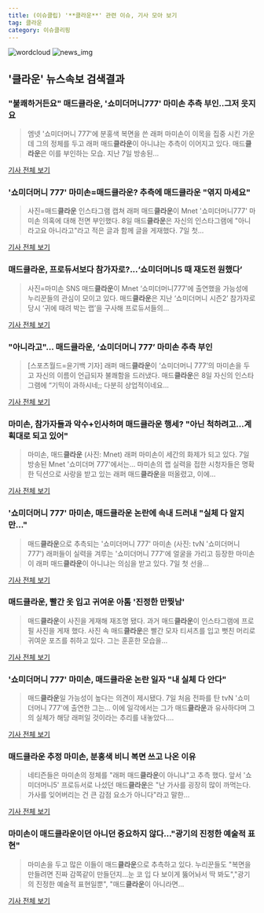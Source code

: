 ```yaml
---
title: (이슈클립) '**클라운**' 관련 이슈, 기사 모아 보기
tag: 클라운
category: 이슈클리핑
---
```

![wordcloud](https://s3.ap-northeast-2.amazonaws.com/lyrics101-wordcloud/2018-09-08-1536393540.png)
![news_img](https://user-images.githubusercontent.com/42597476/44507050-1206f400-a6e4-11e8-8d98-7ffbfebb353f.png)
## **'**클라운**'** 뉴스속보 검색결과
### "불쾌하거든요" 매드**클라운**, '쇼미더머니777' 마미손 추측 부인..그저 웃지요

>엠넷 '쇼미더머니 777'에 분홍색 복면을 쓴 래퍼 마미손이 이목을 집중 시킨 가운데 그의 정체를 두고 래퍼 매드**클라운**이 아니냐는 추측이 이어지고 있다. 매드**클라운**은 이를 부인하는 모습. 지난 7일 방송된...

<a href="http://www.osen.co.kr/article/G1110984932" target="_blank">기사 전체 보기</a>

### '쇼미더머니 777' 마미손=매드**클라운**? 추측에 매드**클라운** "엮지 마세요"

>사진=매드**클라운** 인스타그램 캡쳐 래퍼 매드**클라운**이 Mnet '쇼미더머니777' 마미손 의혹에 대해 전면 부인했다. 8일 매드**클라운**은 자신의 인스타그램에 "아니라고요 아니라고"라고 적은 글과 함께 글을 게재했다. 7일 첫...

<a href="http://news20.busan.com/controller/newsController.jsp?newsId=20180908000036" target="_blank">기사 전체 보기</a>

### 매드**클라운**, 프로듀서보다 참가자로?...‘쇼미더머니5 때 재도전 원했다’

>사진=마미손 SNS 매드**클라운**이 Mnet ‘쇼미더머니777’에 출연했을 가능성에 누리꾼들의 관심이 모이고 있다. 매드**클라운**은 지난 ‘쇼미더머니 시즌2’ 참가자로 당시 ‘귀에 때려 박는 랩’을 구사해 프로듀서들의...

<a href="http://www.gukjenews.com/news/articleView.html?idxno=988280" target="_blank">기사 전체 보기</a>

### "아니라고"… 매드**클라운**, ‘쇼미더머니 777’ 마미손 추측 부인

>[스포츠월드=윤기백 기자] 래퍼 매드**클라운**이 ‘쇼미더머니 777’의 마미손을 두고 자신의 이름이 언급되자 불쾌함을 드러냈다. 매드**클라운**은 8일 자신의 인스타그램에 “기믹이 과하시네;; 다분히 상업적이네요...

<a href="http://www.sportsworldi.com/content/html/2018/09/08/20180908632257.html" target="_blank">기사 전체 보기</a>

### 마미손, 참가자들과 악수+인사하며 매드**클라운** 행세? "아닌 척하려고…계획대로 되고 있어"

>마미손, 매드**클라운** (사진: Mnet) 래퍼 마미손이 세간의 화제가 되고 있다. 7일 방송된 Mnet '쇼미더머 777'에서는... 마미손의 랩 실력을 접한 시청자들은 명확한 딕션으로 사랑을 받고 있는 래퍼 매드**클라운**을 떠올렸고, 이에...

<a href="http://www.jemin.com/news/articleView.html?idxno=537639" target="_blank">기사 전체 보기</a>

### '쇼미더머니 777' 마미손, 매드**클라운** 논란에 속내 드러내 "실체 다 알지만…"

>매드**클라운**으로 추측되는 '쇼미더머니 777' 마미손 (사진: tvN '쇼미더머니 777') 래퍼들이 실력을 겨루는 '쇼미더머니 777'에 얼굴을 가리고 등장한 마미손이 래퍼 매드**클라운**이 아니냐는 의심을 받고 있다. 7일 첫 선을...

<a href="http://www.honam.co.kr/read.php3?aid=1536369184564677215" target="_blank">기사 전체 보기</a>

### 매드**클라운**, 빨간 옷 입고 귀여운 아톰 '진정한 만찢남'

>매드**클라운**이 사진을 게재해 재조명 됐다.   과거 매드**클라운**이 인스타그램에 프로필 사진을 게재 했다.   사진 속 매드**클라운**은 빨간 모자 티셔츠를 입고 뻣친 머리로 귀여운 포즈를 취하고 있다. 그는 훈훈한 모습을...

<a href="http://www.topstarnews.net/news/articleView.html?idxno=478266" target="_blank">기사 전체 보기</a>

### '쇼미더머니 777' 마미손, 매드**클라운** 논란 일자 "내 실체 다 안다"

>매드**클라운**일 가능성이 높다는 의견이 제시됐다. 7일 처음 전파를 탄 tvN '쇼미더머니 777'에 출연한 그는... 이에 일각에서는 그가 매드**클라운**과 유사하다며 그의 실체가 해당 래퍼일 것이라는 추리를 내놓았다....

<a href="http://www.thegolftimes.co.kr/news/articleView.html?idxno=36216" target="_blank">기사 전체 보기</a>

### 매드**클라운** 추정 마미손, 분홍색 비니 복면 쓰고 나온 이유

>네티즌들은 마미손의 정체를 "래퍼 매드**클라운**이 아니냐"고 추측 했다. 앞서 '쇼미더머니5' 프로듀서로 나섰던 매드**클라운**은 "난 가사를 굉장히 많이 까먹는다. 가사를 잊어버리는 건 큰 감점 요소가 아니다"라고 말한...

<a href="http://news20.busan.com/controller/newsController.jsp?newsId=20180908000018" target="_blank">기사 전체 보기</a>

### 마미손이 매드**클라운**이던 아니던 중요하지 않다..."광기의 진정한 예술적 표현"

>마미손을 두고 많은 이들이 매드**클라운**으로 추측하고 있다. 누리꾼들도 "복면을 만들려면 진짜 감쪽같이 만들던지...눈 코 입 다 보이게 뚫어놔서 딱 봐도","광기의 진정한 예술적 표현일뿐", "매드**클라운**이 아니라면...

<a href="http://www.thebigdata.co.kr/view.php?ud=201809080859004758c2f6b121bc_23" target="_blank">기사 전체 보기</a>


